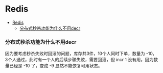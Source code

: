 # Redis

- [Redis](#Redis)
  - [分布式秒杀功能为什么不用decr](#分布式秒杀功能为什么不用decr)

### 分布式秒杀功能为什么不用decr
因为要考虑秒杀失败时回滚的问题，库存共3件，10个人同时下单，数量为 -10，3个人通过，此时有一个人的后续步骤失败，需要回滚，但 incr 1 没有用，因为数量已经是 -10 了，变成 -9 显然不能恢复可用状态。

